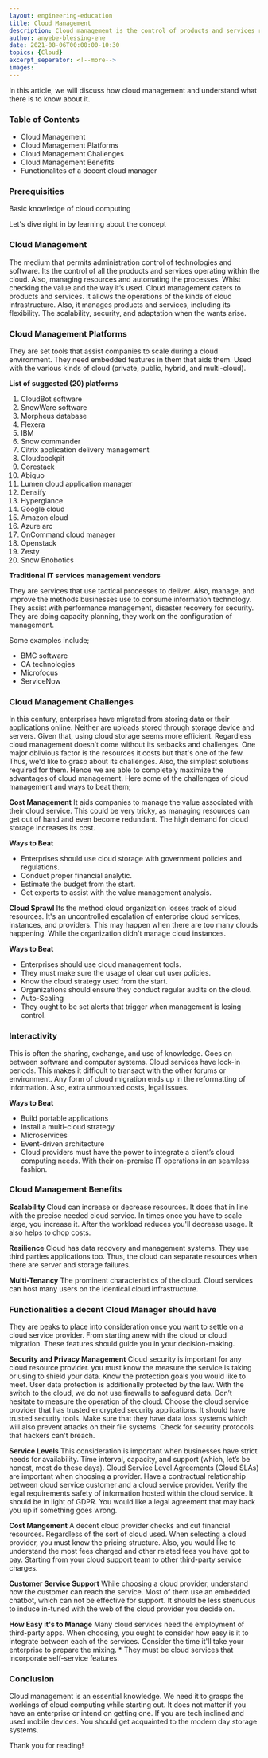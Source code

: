 ```yaml
---
layout: engineering-education
title: Cloud Management
description: Cloud management is the control of products and services running in the cloud. It caters for these products and services. In this article we will get to understand how to choose the best cloud platforms. Also, we'll discuss challenges of cloud management and ways to beat them.
author: anyebe-blessing-ene
date: 2021-08-06T00:00:00-10:30
topics: {Cloud}
excerpt_seperator: <!--more-->
images: 
---
```

In this article, we will discuss how cloud management and understand what there is to know about it.
<!--more-->

### Table of Contents
- Cloud Management
- Cloud Management Platforms
- Cloud Management Challenges
- Cloud Management Benefits
- Functionalites of a decent cloud manager

### Prerequisities 
Basic knowledge of cloud computing

Let's dive right in by learning about the concept

### Cloud Management

The medium that permits administration control of technologies and software. Its the control of all the products and services operating within the cloud. Also, managing resources and automating the processes. Whist checking the value and the way it’s used. Cloud management caters to products and services. It allows the operations of the kinds of cloud infrastructure. Also, it manages products and services, including its flexibility. The scalability, security, and adaptation when the wants arise. 

### Cloud Management Platforms

They are set tools that assist companies to scale during a cloud environment. They need embedded features in them that aids them. Used with the various kinds of cloud (private, public, hybrid, and multi-cloud).

**List of suggested (20) platforms**

1. CloudBot software
2. SnowWare software 
3. Morpheus database
4. Flexera
5. IBM
6. Snow commander
7. Citrix application delivery management 
8. Cloudcockpit
9. Corestack
10. Abiquo
11. Lumen cloud application manager 
12. Densify
13. Hyperglance
14. Google cloud
15. Amazon cloud
16. Azure arc
17. OnCommand cloud manager 
18. Openstack
19. Zesty
20. Snow Enobotics

**Traditional IT services management vendors** 

They are services that use tactical processes to deliver. Also, manage, and improve the methods businesses use to consume information technology. They assist with performance management, disaster recovery for security. They are doing capacity planning, they work on the configuration of management.

Some examples include;
- BMC software
- CA technologies
- Microfocus
- ServiceNow

### Cloud Management Challenges

In this century, enterprises have migrated from storing data or their applications online. Neither are uploads stored through storage device and servers. Given that, using cloud storage seems more efficient. Regardless cloud management doesn’t come without its setbacks and challenges. One major oblivious factor is the resources it costs but that's one of the few. Thus, we'd like to grasp about its challenges. Also, the simplest solutions required for them. Hence we are able to completely maximize the advantages of cloud management. 
Here some of the challenges of cloud management and ways to beat them; 

**Cost Management**
It aids companies to manage the value associated with their cloud service. This could be very tricky, as managing resources can get out of hand and even become redundant. The high demand for cloud storage increases its cost. 

**Ways to Beat**
- Enterprises should use cloud storage with government policies and regulations.
- Conduct proper financial analytic.
- Estimate the budget from the start.
- Get experts to assist with the value management analysis. 

**Cloud Sprawl**
Its the method cloud organization losses track of cloud resources. It's an uncontrolled escalation of enterprise cloud services, instances, and providers. This may happen when there are too many clouds happening. While the organization didn't manage cloud instances.

**Ways to Beat**
- Enterprises should use cloud management tools.
- They must make sure the usage of clear cut user policies.
- Know the cloud strategy used from the start. 
- Organizations should ensure they conduct regular audits on the cloud.
- Auto-Scaling
- They ought to be set alerts that trigger when management is losing control.

### Interactivity

This is often the sharing, exchange, and use of knowledge. Goes on between software and computer systems. Cloud services have lock-in periods. This makes it difficult to transact with the other forums or environment. Any form of cloud migration ends up in the reformatting of information. Also, extra unmounted costs, legal issues.

**Ways to Beat**
- Build portable applications
- Install a multi-cloud strategy
- Microservices
- Event-driven architecture
- Cloud providers must have the power to integrate a client’s cloud computing needs. With their on-premise IT operations in an seamless fashion.

### Cloud Management Benefits

**Scalability**
Cloud can increase or decrease resources. It does that in line with the precise needed cloud service. In times once you have to scale large, you increase it. After the workload reduces you'll decrease usage. It also helps to chop costs. 

**Resilience** 
Cloud has data recovery and management systems. They use third parties applications too. Thus, the cloud can separate resources when there are server and storage failures. 

**Multi-Tenancy**
The prominent characteristics of the cloud. Cloud services can host many users on the identical cloud infrastructure. 

### Functionalities a decent Cloud Manager should have 

They are peaks to place into consideration once you want to settle on a cloud service provider. From starting anew with the cloud or cloud migration. These features should guide you in your decision-making. 

**Security and Privacy Management**
Cloud security is important for any cloud resource provider. you must know the measure the service is taking or using to shield your data. Know the protection goals you would like to meet. User data protection is additionally protected by the law. With the switch to the cloud, we do not use firewalls to safeguard data. Don’t hesitate to measure the operation of the cloud. Choose the cloud service provider that has trusted encrypted security applications. It should have trusted security tools. Make sure that they have data loss systems which will also prevent attacks on their file systems. Check for security protocols that hackers can't breach.

**Service Levels**
This consideration is important when businesses have strict needs for availability. Time interval, capacity, and support (which, let’s be honest, most do these days). Cloud Service Level Agreements (Cloud SLAs) are important when choosing a provider. Have a contractual relationship between cloud service customer and a cloud service provider. Verify the legal requirements safety of information hosted within the cloud service. It should be in light of GDPR. You would like a legal agreement that may back you up if something goes wrong.

**Cost Mangement**
A decent cloud provider checks and cut financial resources. Regardless of the sort of cloud used. When selecting a cloud provider, you must know the pricing structure. Also, you would like to understand the most fees charged and other related fees you have got to pay. Starting from your cloud support team to other third-party service charges. 

**Customer Service Support**
 While choosing a cloud provider, understand how the customer can reach the service. Most of them use an embedded chatbot, which can not be effective for support. It should be less strenuous to induce in-tuned with the web of the cloud provider you decide on.

**How Easy it's to Manage**
 Many cloud services need the employment of third-party apps. When choosing, you ought to consider how easy is it to integrate between each of the services. Consider the time it'll take your enterprise to prepare the mixing. * They must be cloud services that incorporate self-service features.


### Conclusion
Cloud management is an essential knowledge. We need it to grasps the workings of cloud computing while starting out. It does not matter if you have an enterprise or intend on getting one. If you are tech inclined and used mobile devices. You should get acquainted to the modern day storage systems.  

Thank you for reading!